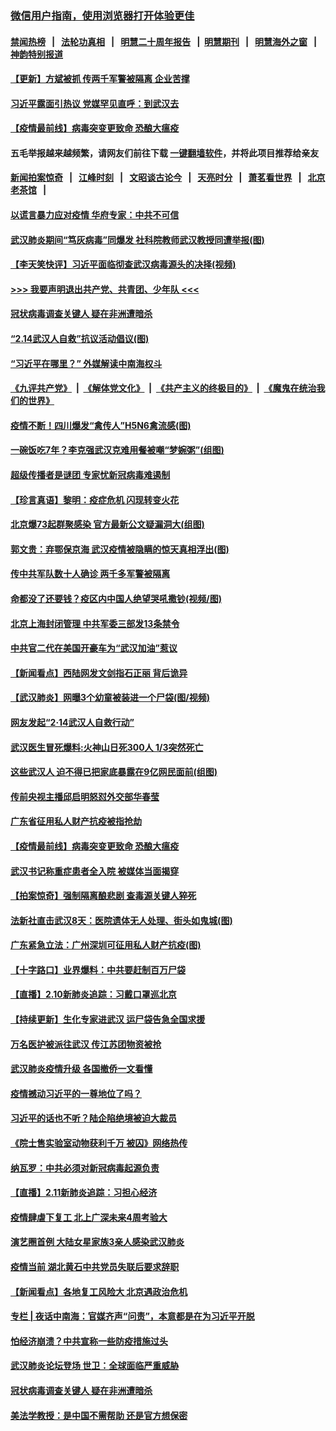 ### [微信用户指南，使用浏览器打开体验更佳](https://github.com/gfw-breaker/banned-news1/blob/master/indexes/wechat-guide.md?t=0)
#### [禁闻热榜](热点新闻.md?t=0)  &nbsp;&nbsp;|&nbsp;&nbsp; [法轮功真相](https://github.com/gfw-breaker/truth/blob/master/README.md?t=0) &nbsp;&nbsp;|&nbsp;&nbsp; [明慧二十周年报告](https://github.com/gfw-breaker/mh-reports/blob/master/README.md?t=0) &nbsp;&nbsp;|&nbsp;&nbsp;[明慧期刊](https://github.com/gfw-breaker/mh-qikan) &nbsp;&nbsp;|&nbsp;&nbsp; [明慧海外之窗](https://github.com/gfw-breaker/mh-news/blob/master/README.md?t=0) &nbsp;&nbsp;|&nbsp;&nbsp; [神韵特别报道](https://github.com/gfw-breaker/mh-news/blob/master/shenyun.md?t=0)
#### [ 【更新】方斌被抓 传两千军警被隔离 企业苦撑](https://github.com/gfw-breaker/banned-news/blob/master/pages/nf4514/n11801312.md)
#### [ 习近平露面引热议 党媒罕见直呼：到武汉去](https://github.com/gfw-breaker/banned-news/blob/master/pages/prog1138/a102774283.md)
#### [ 【疫情最前线】病毒突变更致命 恐酿大瘟疫](https://github.com/gfw-breaker/banned-news/blob/master/pages/nf4514/n11859604.md)
#### 五毛举报越来越频繁，请网友们前往下载 [一键翻墙软件](https://github.com/gfw-breaker/ssr-accounts)，并将此项目推荐给亲友
#### [新闻拍案惊奇](https://github.com/gfw-breaker/banned-news1/blob/master/pages/link4.md) &nbsp;&nbsp;|&nbsp;&nbsp; [江峰时刻](https://github.com/gfw-breaker/banned-news1/blob/master/pages/link4.md) &nbsp;&nbsp;|&nbsp;&nbsp; [文昭谈古论今](https://github.com/gfw-breaker/banned-news1/blob/master/pages/link4.md) &nbsp;&nbsp;|&nbsp;&nbsp; [天亮时分](https://github.com/gfw-breaker/banned-news1/blob/master/pages/link4.md) &nbsp;&nbsp;|&nbsp;&nbsp; [萧茗看世界](https://github.com/gfw-breaker/banned-news1/blob/master/pages/link4.md) &nbsp;&nbsp;|&nbsp;&nbsp; [北京老茶馆](https://github.com/gfw-breaker/banned-news1/blob/master/pages/link4.md) &nbsp;&nbsp;|&nbsp;&nbsp; 
#### [ 以谎言暴力应对疫情 华府专家：中共不可信](https://github.com/gfw-breaker/banned-news/blob/master/pages/nf4514/n11859958.md)
#### [ 武汉肺炎期间“笃灰病毒”同爆发 社科院教师武汉教授同遭举报(图)](https://github.com/gfw-breaker/banned-news/blob/master/pages/p1/922690.md)
#### [ 【李天笑快评】习近平面临彻查武汉病毒源头的决择(视频)](https://github.com/gfw-breaker/banned-news/blob/master/pages/p1/922688.md)
#### [>>> 我要声明退出共产党、共青团、少年队 <<<](https://github.com/begood0513/goodnews/blob/master/quit/letter.md) 
#### [ 冠状病毒调查关键人 疑在非洲遭暗杀](https://github.com/gfw-breaker/banned-news/blob/master/pages/nf4514/n11859798.md)
#### [ “2.14武汉人自救”抗议活动倡议(图)](https://github.com/gfw-breaker/banned-news/blob/master/pages/p1/922681.md)
#### [ “习近平在哪里？” 外媒解读中南海权斗](https://github.com/gfw-breaker/banned-news/blob/master/pages/prog1138/a102773659.md)
#### [《九评共产党》](https://github.com/begood0513/9ping.md/blob/master/README.md) &nbsp;|&nbsp; [《解体党文化》](../../../../jtdwh.md/blob/master/README.md)  &nbsp;|&nbsp; [《共产主义的终极目的》](../../../../gczydzjmd.md/blob/master/README.md) &nbsp;|&nbsp; [《魔鬼在统治我们的世界》](../../../../mgztzwmdsj.md/blob/master/README.md) 
#### [ 疫情不断！四川爆发“禽传人”H5N6禽流感(图)](https://github.com/gfw-breaker/banned-news/blob/master/pages/p1/922663.md)
#### [ 一碗饭吃7年？李克强武汉克难用餐被嘲“梦婉粥”(组图)](https://github.com/gfw-breaker/banned-news/blob/master/pages/p1/922650.md)
#### [ 超级传播者是谜团 专家忧新冠病毒难遏制](https://github.com/gfw-breaker/banned-news/blob/master/pages/nf4514/n11859686.md)
#### [ 【珍言真语】黎明：疫症危机 闪现转变火花](https://github.com/gfw-breaker/banned-news/blob/master/pages/nf4514/n11859199.md)
#### [ 北京爆73起群聚感染 官方最新公文疑漏洞大(组图)](https://github.com/gfw-breaker/banned-news/blob/master/pages/p1/922785.md)
#### [ 郭文贵：弃鄂保京海 武汉疫情被隐瞒的惊天真相浮出(图)](https://github.com/gfw-breaker/banned-news/blob/master/pages/p2/922628.md)
#### [ 传中共军队数十人确诊 两千多军警被隔离](https://github.com/gfw-breaker/banned-news/blob/master/pages/nf4514/n11860992.md)
#### [ 命都没了还要钱？疫区内中国人绝望哭吼撒钞(视频/图)](https://github.com/gfw-breaker/banned-news/blob/master/pages/p1/922667.md)
#### [ 北京上海封闭管理 中共军委三部发13条禁令](https://github.com/gfw-breaker/banned-news/blob/master/pages/nsc413/n11859098.md)
#### [ 中共官二代在美国开豪车为“武汉加油”惹议](https://github.com/gfw-breaker/banned-news/blob/master/pages/nsc413/n11859039.md)
#### [ 【新闻看点】西陆网发文剑指石正丽 背后诡异](https://github.com/gfw-breaker/banned-news/blob/master/pages/nf4514/n11861792.md)
#### [ 【武汉肺炎】网曝3个幼童被装进一个尸袋(图/视频)](https://github.com/gfw-breaker/banned-news/blob/master/pages/p1/922798.md)
#### [ 网友发起“2·14武汉人自救行动”](https://github.com/gfw-breaker/banned-news/blob/master/pages/nsc413/n11860738.md)
#### [ 武汉医生冒死爆料:火神山日死300人 1/3突然死亡](https://github.com/gfw-breaker/banned-news/blob/master/pages/prog204/a102773926.md)
#### [ 这些武汉人 迫不得已把家底暴露在9亿网民面前(组图)](https://github.com/gfw-breaker/banned-news/blob/master/pages/p3/922680.md)
#### [ 传前央视主播邱启明怒怼外交部华春莹](https://github.com/gfw-breaker/banned-news/blob/master/pages/nsc413/n11862483.md)
#### [ 广东省征用私人财产抗疫被指抢劫](https://github.com/gfw-breaker/banned-news/blob/master/pages/nsc413/n11860913.md)
#### [ 【疫情最前线】病毒突变更致命 恐酿大瘟疫](https://github.com/gfw-breaker/banned-news/blob/master/pages/nsc413/n11859604.md)
#### [ 武汉书记称重症患者全入院 被媒体当面揭穿](https://github.com/gfw-breaker/banned-news/blob/master/pages/nsc413/n11859218.md)
#### [ 【拍案惊奇】强制隔离酿悲剧 查毒源关键人猝死](https://github.com/gfw-breaker/banned-news/blob/master/pages/nf4514/n11857100.md)
#### [ 法新社直击武汉8天：医院遗体无人处理、街头如鬼城(图)](https://github.com/gfw-breaker/banned-news/blob/master/pages/p1/922771.md)
#### [ 广东紧急立法：广州深圳可征用私人财产抗疫(图)](https://github.com/gfw-breaker/banned-news/blob/master/pages/p1/922763.md)
#### [ 【十字路口】业界爆料：中共要赶制百万尸袋](https://github.com/gfw-breaker/banned-news/blob/master/pages/nsc413/n11860064.md)
#### [ 【直播】2.10新肺炎追踪：习戴口罩巡北京](https://github.com/gfw-breaker/banned-news/blob/master/pages/nf4514/n11858548.md)
#### [ 【持续更新】生化专家进武汉 运尸袋告急全国求援](https://github.com/gfw-breaker/banned-news/blob/master/pages/prog204/a102757185.md)
#### [ 万名医护被派往武汉 传江苏团物资被抢](https://github.com/gfw-breaker/banned-news/blob/master/pages/nsc413/n11859585.md)
#### [ 武汉肺炎疫情升级 各国撤侨一文看懂](https://github.com/gfw-breaker/banned-news/blob/master/pages/nf4514/n11859313.md)
#### [ 疫情撼动习近平的一尊地位了吗？](https://github.com/gfw-breaker/banned-news/blob/master/pages/yataibaodao/hc-02102020104657.md)
#### [ 习近平的话也不听？陆企陷绝境被迫大裁员](https://github.com/gfw-breaker/banned-news/blob/master/pages/prog204/a102774570.md)
#### [ 《院士售实验室动物获利千万 被囚》网络热传](https://github.com/gfw-breaker/banned-news/blob/master/pages/nsc413/n11859316.md)
#### [ 纳瓦罗：中共必须对新冠病毒起源负责](https://github.com/gfw-breaker/banned-news/blob/master/pages/nf4514/n11861810.md)
#### [ 【直播】2.11新肺炎追踪：习担心经济](https://github.com/gfw-breaker/banned-news/blob/master/pages/nf4514/n11861169.md)
#### [ 疫情肆虐下复工 北上广深未来4周考验大](https://github.com/gfw-breaker/banned-news/blob/master/pages/nf4514/n11859066.md)
#### [ 演艺圈首例 大陆女星家族3亲人感染武汉肺炎](https://github.com/gfw-breaker/banned-news/blob/master/pages/nsc413/n11861754.md)
#### [ 疫情当前 湖北黄石中共党员失联后要求辞职](https://github.com/gfw-breaker/banned-news/blob/master/pages/nsc413/n11860118.md)
#### [ 【新闻看点】各地复工风险大 北京遇政治危机](https://github.com/gfw-breaker/banned-news/blob/master/pages/nsc413/n11859164.md)
#### [ 专栏 | 夜话中南海：官媒齐声“问责”，本意都是在为习近平开脱](https://github.com/gfw-breaker/banned-news/blob/master/pages/yehuazhongnanhai/gx-02102020134625.md)
#### [ 怕经济崩溃？中共宣称一些防疫措施过头](https://github.com/gfw-breaker/banned-news/blob/master/pages/nsc413/n11861909.md)
#### [ 武汉肺炎论坛登场 世卫：全球面临严重威胁](https://github.com/gfw-breaker/banned-news/blob/master/pages/nsc413/n11860999.md)
#### [ 冠状病毒调查关键人 疑在非洲遭暗杀](https://github.com/gfw-breaker/banned-news/blob/master/pages/nsc413/n11859798.md)
#### [ 美法学教授：是中国不需帮助 还是官方想保密](https://github.com/gfw-breaker/banned-news/blob/master/pages/nsc413/n11859492.md)
